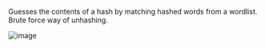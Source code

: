 Guesses the contents of a hash by matching hashed words from a wordlist.
Brute force way of unhashing.

![image](https://github.com/adanilevics/Unhash/assets/110359798/daec9b90-0648-471e-a4e8-6875718b0787)
